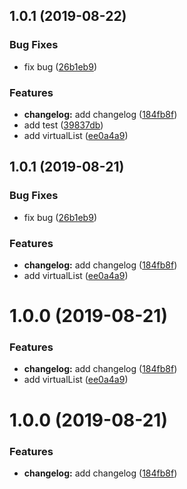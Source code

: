 ## 1.0.1 (2019-08-22)


### Bug Fixes

* fix bug ([26b1eb9](https://github.com/HoustonEB/package-demo/commit/26b1eb9))


### Features

* **changelog:** add changelog ([184fb8f](https://github.com/HoustonEB/package-demo/commit/184fb8f))
* add test ([39837db](https://github.com/HoustonEB/package-demo/commit/39837db))
* add virtualList ([ee0a4a9](https://github.com/HoustonEB/package-demo/commit/ee0a4a9))



## 1.0.1 (2019-08-21)


### Bug Fixes

* fix bug ([26b1eb9](https://github.com/HoustonEB/package-demo/commit/26b1eb9))


### Features

* **changelog:** add changelog ([184fb8f](https://github.com/HoustonEB/package-demo/commit/184fb8f))
* add virtualList ([ee0a4a9](https://github.com/HoustonEB/package-demo/commit/ee0a4a9))



# 1.0.0 (2019-08-21)


### Features

* **changelog:** add changelog ([184fb8f](https://github.com/HoustonEB/package-demo/commit/184fb8f))
* add virtualList ([ee0a4a9](https://github.com/HoustonEB/package-demo/commit/ee0a4a9))



# 1.0.0 (2019-08-21)


### Features

* **changelog:** add changelog ([184fb8f](https://github.com/HoustonEB/package-demo/commit/184fb8f))



